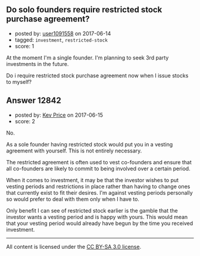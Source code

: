 ## Do solo founders require restricted stock purchase agreement?

- posted by: [user1091558](https://stackexchange.com/users/1098507/user1091558) on 2017-06-14
- tagged: `investment`, `restricted-stock`
- score: 1

<p>At the moment I'm a single founder. I'm planning to seek 3rd party investments in the future.</p>

<p>Do i require restricted stock purchase agreement now when I issue stocks to myself?</p>



## Answer 12842

- posted by: [Kev Price](https://stackexchange.com/users/1109274/kev-price) on 2017-06-15
- score: 2

<p>No.</p>

<p>As a sole founder having restricted stock would put you in a vesting agreement with yourself. This is not entirely necessary.</p>

<p>The restricted agreement is often used to vest co-founders and ensure that all co-founders are likely to commit to being involved over a certain period.</p>

<p>When it comes to investment, it may be that the investor wishes to put vesting periods and restrictions in place rather than having to change ones that currently exist to fit their desires. I'm against vesting periods personally so would prefer to deal with them only when I have to.</p>

<p>Only benefit I can see of restricted stock earlier is the gamble that the investor wants a vesting period and is happy with yours. This would mean that your vesting period would already have begun by the time you received investment.</p>




---

All content is licensed under the [CC BY-SA 3.0 license](https://creativecommons.org/licenses/by-sa/3.0/).
